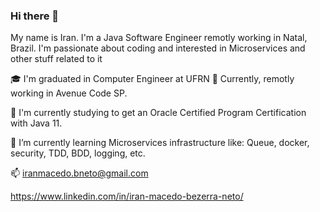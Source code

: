 ### Hi there 👋

My name is Iran. I'm a Java Software Engineer remotly working in Natal, Brazil.
I'm passionate about coding and interested in Microservices and other stuff related to it

🎓 I'm graduated in Computer Engineer at UFRN
👷 Currently, remotly working in Avenue Code SP.

🔭 I'm currently studying to get an Oracle Certified Program Certification with Java 11.

🌱 I’m currently learning Microservices infrastructure like: Queue, docker, security, TDD, BDD, logging, etc.

📫 iranmacedo.bneto@gmail.com

https://www.linkedin.com/in/iran-macedo-bezerra-neto/
